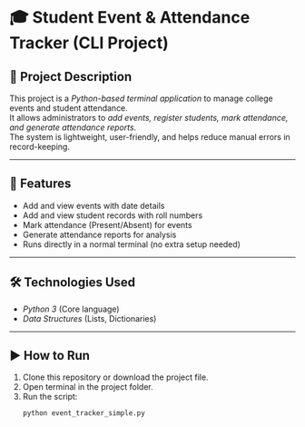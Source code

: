 # 🎓 Student Event & Attendance Tracker (CLI Project)

## 📌 Project Description
This project is a *Python-based terminal application* to manage college events and student attendance.  
It allows administrators to *add events, register students, mark attendance, and generate attendance reports*.  
The system is lightweight, user-friendly, and helps reduce manual errors in record-keeping.  

---

## 🚀 Features
- Add and view events with date details  
- Add and view student records with roll numbers  
- Mark attendance (Present/Absent) for events  
- Generate attendance reports for analysis  
- Runs directly in a normal terminal (no extra setup needed)  

---

## 🛠 Technologies Used
- *Python 3* (Core language)  
- *Data Structures* (Lists, Dictionaries)  

---

## ▶ How to Run
1. Clone this repository or download the project file.  
2. Open terminal in the project folder.  
3. Run the script:  
   ```bash
   python event_tracker_simple.py
